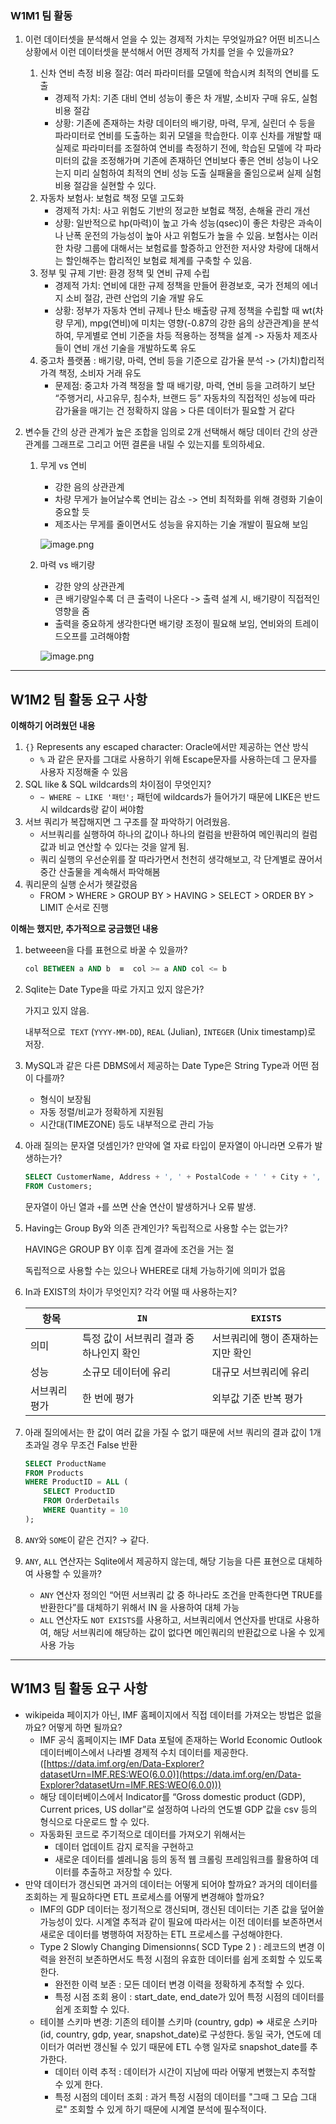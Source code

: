 ### W1M1 팀 활동

1. 이런 데이터셋을 분석해서 얻을 수 있는 경제적 가치는 무엇일까요? 어떤 비즈니스 상황에서 이런 데이터셋을 분석해서 어떤 경제적 가치를 얻을 수 있을까요?
    1. 신차 연비 측정 비용 절감: 여러 파라미터를 모델에 학습시켜 최적의 연비를 도출
        - 경제적 가치: 기존 대비 연비 성능이 좋은 차 개발, 소비자 구매 유도, 실험 비용 절감
        - 상황: 기존에 존재하는 차량 데이터의 배기량, 마력, 무게, 실린더 수 등을 파라미터로 연비를 도출하는 회귀 모델을 학습한다. 이후 신차를 개발할 때 실제로 파라미터를 조절하여 연비를 측정하기 전에, 학습된 모델에 각 파라미터의 값을 조정해가며 기존에 존재하던 연비보다 좋은 연비 성능이 나오는지 미리 실험하여 최적의 연비 성능 도출 실패율을 줄임으로써 실제 실험 비용 절감을 실현할 수 있다.
    2. 자동차 보험사: 보험료 책정 모델 고도화
        - 경제적 가치: 사고 위험도 기반의 정교한 보험료 책정, 손해율 관리 개선
        - 상황: 일반적으로 hp(마력)이 높고 가속 성능(qsec)이 좋은 차량은 과속이나 난폭 운전의 가능성이 높아 사고 위험도가 높을 수 있음. 보험사는 이러한 차량 그룹에 대해서는 보험료를 할증하고 안전한 저사양 차량에 대해서는 할인해주는 합리적인 보험료 체계를 구축할 수 있음.
    3. 정부 및 규제 기반: 환경 정책 및 연비 규제 수립
        - 경제적 가치: 연비에 대한 규제 정책을 만들어 환경보호, 국가 전체의 에너지 소비 절감, 관련 산업의 기술 개발 유도
        - 상황: 정부가 자동차 연비 규제나 탄소 배출량 규제 정책을 수립할 때 wt(차량 무게), mpg(연비)에 미치는 영향(-0.87의 강한 음의 상관관계)을 분석하여, 무게별로 연비 기준을 차등 적용하는 정책을 설계 -> 자동차 제조사들이 연비 개선 기술을 개발하도록 유도
    4. 중고차 플랫폼 : 배기량, 마력, 연비 등을 기준으로 감가율 분석 -> (가치)합리적 가격 책정, 소비자 거래 유도
        - 문제점: 중고차 가격 책정을 할 때 배기량, 마력, 연비 등을 고려하기 보단 “주행거리, 사고유무, 침수차, 브랜드 등” 자동차의 직접적인 성능에 따라 감가율을 매기는 건 정확하지 않음 > 다른 데이터가 필요할 거 같다
        
2. 변수들 간의 상관 관계가 높은 조합을 임의로 2개 선택해서 해당 데이터 간의 상관 관계를 그래프로 그리고 어떤 결론을 내릴 수 있는지를 토의하세요.
    1. 무게 vs 연비
        - 강한 음의 상관관계
        - 차량 무게가 늘어날수록 연비는 감소 -> 연비 최적화를 위해 경령화 기술이 중요할 듯
        - 제조사는 무게를 줄이면서도 성능을 유지하는 기술 개발이 필요해 보임
        
        ![image.png](wt%20vs%20mpg.png)
        
    2. 마력 vs 배기량
        - 강한 양의 상관관계
        - 큰 배기량일수록 더 큰 출력이 나온다 -> 출력 설계 시, 배기량이 직접적인 영향을 줌
        - 출력을 중요하게 생각한다면 배기량 조정이 필요해 보임, 연비와의 트레이드오프를 고려해야함
        
        ![image.png](disp%20vs%20hp.png)
---
## W1M2 팀 활동 요구 사항

**이해하기 어려웠던 내용**

1.  `{}` Represents any escaped character: Oracle에서만 제공하는 연산 방식
    - `%` 과 같은 문자를 그대로 사용하기 위해 Escape문자를 사용하는데 그 문자를 사용자 지정해줄 수 있음
2. SQL like & SQL wildcards의 차이점이 무엇인지?
    - `~ WHERE ~ LIKE '패턴';` 패턴에 wildcards가 들어가기 때문에 LIKE은 반드시 wildcards랑 같이 써야함
3. 서브 쿼리가 복잡해지면 그 구조를 잘 파악하기 어려웠음.
    - 서브쿼리를 실행하여 하나의 값이나 하나의 컬럼을 반환하여 메인쿼리의 컬럼 값과 비교 연산할 수 있다는 것을 알게 됨.
    - 쿼리 실행의 우선순위를 잘 따라가면서 천천히 생각해보고, 각 단계별로 끊어서 중간 산출물을 계속해서 파악해봄
4. 쿼리문의 실행 순서가 헷갈렸음
    - FROM > WHERE > GROUP BY > HAVING > SELECT > ORDER BY > LIMIT 순서로 진행

**이해는 했지만, 추가적으로 궁금했던 내용**

1. betweeen을 다를 표현으로 바꿀 수 있을까?
    
    ```sql
    col BETWEEN a AND b  ≡  col >= a AND col <= b
    ```
    
2. Sqlite는 Date Type을 따로 가지고 있지 않은가? 
    
    가지고 있지 않음.
    
    내부적으로  `TEXT` (`YYYY-MM-DD`), `REAL` (Julian), `INTEGER` (Unix timestamp)로 저장.
    
3. MySQL과 같은 다른 DBMS에서 제공하는 Date Type은 String Type과 어떤 점이 다를까?
    - 형식이 보장됨
    - 자동 정렬/비교가 정확하게 지원됨
    - 시간대(TIMEZONE) 등도 내부적으로 관리 가능
4. 아래 질의는 문자열 덧셈인가? 만약에 열 자료 타입이 문자열이 아니라면 오류가 발생하는가?
    
    ```sql
    SELECT CustomerName, Address + ', ' + PostalCode + ' ' + City + ', ' + Country AS Address
    FROM Customers;
    ```
    
    문자열이 아닌 열과 `+`를 쓰면 산술 연산이 발생하거나 오류 발생.
    
5. Having는 Group By와 의존 관계인가? 독립적으로 사용할 수는 없는가?
    
    HAVING은 GROUP BY 이후 집계 결과에 조건을 거는 절
    
     독립적으로 사용할 수는 있으나 WHERE로 대체 가능하기에 의미가 없음
    
6. In과 EXIST의 차이가 무엇인지? 각각 어떨 때 사용하는지?
    
    
    | 항목 | `IN` | `EXISTS` |
    | --- | --- | --- |
    | 의미 | 특정 값이 서브쿼리 결과 중 하나인지 확인 | 서브쿼리에 행이 존재하는지만 확인 |
    | 성능 | 소규모 데이터에 유리 | 대규모 서브쿼리에 유리 |
    | 서브쿼리 평가 | 한 번에 평가 | 외부값 기준 반복 평가  |
7. 아래 질의에서는 한 값이 여러 값을 가질 수 없기 때문에 서브 쿼리의 결과 값이 1개 초과일 경우 무조건 False 반환 
    
    ```sql
    SELECT ProductName
    FROM Products
    WHERE ProductID = ALL (
        SELECT ProductID
        FROM OrderDetails
        WHERE Quantity = 10
    );
    ```
    
8. `ANY`와 `SOME`이 같은 건지? → 같다.
9. `ANY`, `ALL` 연산자는 Sqlite에서 제공하지 않는데, 해당 기능을 다른 표현으로 대체하여 사용할 수 있을까?
    - `ANY` 연산자 정의인 “어떤 서브쿼리 값 중 하나라도 조건을 만족한다면 TRUE를 반환한다”를 대체하기 위해서 IN 을 사용하여 대체 가능
    - `ALL` 연산자도 `NOT EXISTS`를 사용하고, 서브쿼리에서 연산자를 반대로 사용하여, 해당 서브쿼리에 해당하는 값이 없다면 메인쿼리의 반환값으로 나올 수 있게 사용 가능
---


## W1M3 팀 활동 요구 사항

- wikipeida 페이지가 아닌, IMF 홈페이지에서 직접 데이터를 가져오는 방법은 없을까요? 어떻게 하면 될까요?
    - IMF 공식 홈페이지는 IMF Data 포털에 존재하는 World Economic Outlook 데이터베이스에서 나라별 경제적 수치 데이터를 제공한다. ([https://data.imf.org/en/Data-Explorer?datasetUrn=IMF.RES:WEO(6.0.0)](https://data.imf.org/en/Data-Explorer?datasetUrn=IMF.RES:WEO(6.0.0)))
    - 해당 데이터베이스에서 Indicator를 “Gross domestic product (GDP), Current prices, US dollar”로 설정하여 나라의 연도별 GDP 값을 csv 등의 형식으로 다운로드 할 수 있다.
    - 자동화된 코드로 주기적으로 데이터를 가져오기 위해서는
        - 데이터 업데이트 감지 로직을 구현하고
        - 새로운 데이터를 셀레니움 등의 동적 웹 크롤링 프레임워크를 활용하여 데이터를 추출하고 저장할 수 있다.
- 만약 데이터가 갱신되면 과거의 데이터는 어떻게 되어야 할까요? 과거의 데이터를 조회하는 게 필요하다면 ETL 프로세스를 어떻게 변경해야 할까요?
    - IMF의 GDP 데이터는 정기적으로 갱신되며, 갱신된 데이터는 기존 값을 덮어쓸 가능성이 있다. 시계열 추적과 같이 필요에 따라서는 이전 데이터를 보존하면서 새로운 데이터를 병행하여 저장하는 ETL 프로세스를 구성해야한다.
    - Type 2 Slowly Changing Dimensionns( SCD Type 2 ) : 레코드의 변경 이력을 완전히 보존하면서도 특정 시점의 유효한 데이터를 쉽게 조회할 수 있도록 한다.
        - 완전한 이력 보존 : 모든 데이터 변경 이력을 정확하게 추적할 수 있다.
        - 특정 시점 조회 용이 : start_date, end_date가 있어 특정 시점의 데이터를 쉽게 조회할 수 있다.
    - 테이블 스키마 변경: 기존의 테이블 스키마 (country, gdp) ⇒ 새로운 스키마 (id, country, gdp, year, snapshot_date)로 구성한다. 동일 국가, 연도에 데이터가 여러번 갱신될 수 있기 때문에 ETL 수행 일자로 snapshot_date를 추가한다.
        - 데이터 이력 추적 : 데이터가 시간이 지남에 따라 어떻게 변했는지 추적할 수 있게 한다.
        - 특정 시점의 데이터 조회 : 과거 특정 시점의 데이터를 "그때 그 모습 그대로" 조회할 수 있게 하기 때문에 시계열 분석에 필수적이다.


